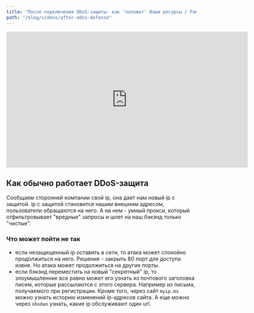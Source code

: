 ```yaml
---
title: "После подключения DDoS-защиты: как 'положат' Ваши ресурсы / Рамиль Хантимиров (StormWall)"
path: "/blog/videos/after-ddos-defense"
---
```


<iframe width="640" height="360" src="https://www.youtube.com/embed/iklmmxuwVrg" frameborder="0" allow="autoplay; encrypted-media" allowfullscreen></iframe>

## Как обычно работает DDoS-защита

Сообщаем сторонней компании свой ip, она дает нам новый ip с защитой. ip с защитой становится нашим внешним адресом, пользователи обращаются на него. А на нем - умный прокси, который отфильтровывает "вредные" запросы и шлет на наш бэкэнд только "чистые".

### Что может пойти не так

- если незащищенный ip оставить в сети, то атака может спокойно продолжиться на него. Решение - закрыть 80 порт для доступа извне. Но атака может продолжиться на другие порты.
- если бэкэнд переместить на новый "секретный" ip, то злоумышленник все равно может его узнать из почтового заголовка писем, которые рассылаются с этого сервера. Например из письма, получаемого при регистрации. Кроме того, через сайт `myip.ms` можно узнать историю изменений ip-адресов сайта. А еще можно через `shodan` узнать, какие ip обслуживают один url.